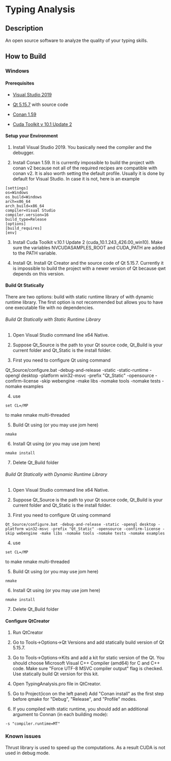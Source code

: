 # Typing Analysis

## Description

An open source software to analyze the quality of your typing skills.

## How to Build

### Windows

#### Prerequisites

- [Visual Studio 2019](https://visualstudio.microsoft.com/downloads/)

- [Qt 5.15.7](https://www.qt.io/download) with source code

- [Conan 1.59](https://conan.io/)

- [Cuda Toolkit v 10.1 Update 2](https://developer.nvidia.com/cuda-toolkit)

#### Setup your Environment

1. Install Visual Studio 2019. You basically need the compiler and the debugger.

2. Install Conan 1.59. It is currently impossible to build the project with conan v2 because not all of the required recipes are compatible with conan v2. It is also worth setting the default profile. Usually it is done by default for Visual Studio. In case it is not, here is an example
```
[settings]
os=Windows
os_build=Windows
arch=x86_64
arch_build=x86_64
compiler=Visual Studio
compiler.version=16
build_type=Release
[options]
[build_requires]
[env]
```

3. Install Cuda Toolkit v.10.1 Update 2 (cuda_10.1.243_426.00_win10). Make sure the variables NVCUDASAMPLES_ROOT and CUDA_PATH are added to the PATH variable.

4. Install Qt. Install Qt Creator and the source code of Qt 5.15.7. Currently it is impossible to build the project with a newer version of Qt because qwt depends on this version.

#### Build Qt Statically

There are two options: build with static runtime library of with dynamic runtime library. The first option is not recommended but allows you to have one executable file with no dependencies.

###### Build Qt Statically with Static Runtime Library

1. Open Visual Studio command line x64 Native.

2. Suppose Qt_Source is the path to your Qt source code, Qt_Build is your current folder and Qt_Static is the install folder.

3. First you need to configure Qt using command

Qt_Source/configure.bat -debug-and-release -static -static-runtime -opengl desktop -platform win32-msvc -prefix "Qt_Static" -opensource -confirm-license -skip webengine -make libs -nomake tools -nomake tests -nomake examples

4. use
```
set CL=/MP
```
to make nmake multi-threaded

5. Build Qt using (or you may use jom here)
```
nmake
```

6. Install Qt using (or you may use jom here)
```
nmake install
```

7. Delete Qt_Build folder

###### Build Qt Statically with Dynamic Runtime Library

1. Open Visual Studio command line x64 Native.

2. Suppose Qt_Source is the path to your Qt source code, Qt_Build is your current folder and Qt_Static is the install folder.

3. First you need to configure Qt using command
```
Qt_Source/configure.bat -debug-and-release -static -opengl desktop -platform win32-msvc -prefix "Qt_Static" -opensource -confirm-license -skip webengine -make libs -nomake tools -nomake tests -nomake examples
```

4. use
```
set CL=/MP
```
to make nmake multi-threaded

5. Build Qt using (or you may use jom here)
```
nmake
```

6. Install Qt using (or you may use jom here)
```
nmake install
```

7. Delete Qt_Build folder

#### Configure QtCreator

1. Run QtCreator

2. Go to Tools->Options->Qt Versions and add statically build version of Qt 5.15.7.

3. Go to Tools->Options->Kits and add a kit for static version of the Qt. You should choose Microsoft Visual C++ Compiler (amd64) for C and C++ code. Make sure "Force UTF-8 MSVC compiler output" flag is checked. Use statically build Qt version for this kit.

4. Open TypingAnalysis.pro file in QtCreator.

5. Go to Project(icon on the left panel) Add "Conan install" as the first step before qmake for "Debug", "Release", and "Profile" modes.

6. If you compiled with static runtime, you should add an additional argument to Connan (in each building mode):
```
-s "compiler.runtime=MT"
```

### Known issues

Thrust library is used to speed up the computations. As a result CUDA is not used in debug mode.
